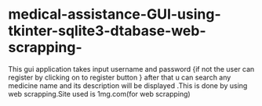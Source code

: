 # medical-assistance-GUI-using-tkinter-sqlite3-dtabase-web-scrapping-
This gui application takes input username and password {if not the user can register by clicking on to register button } after that u can search any medicine name and its description will be displayed .This is done by using web scrapping.Site used is 1mg.com(for web scrapping)
